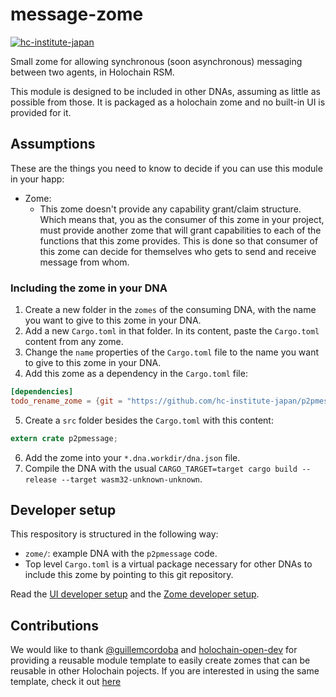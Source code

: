 # message-zome

[![hc-institute-japan](https://circleci.com/gh/hc-institute-japan/message-zome.svg?style=svg)](https://circleci.com/gh/hc-institute-japan/message-zome)

Small zome for allowing synchronous (soon asynchronous) messaging between two agents, in Holochain RSM.


This module is designed to be included in other DNAs, assuming as little as possible from those. It is packaged as a holochain zome and no built-in UI is provided 
for it.

## Assumptions

These are the things you need to know to decide if you can use this module in your happ:

- Zome:
  - This zome doesn't provide any capability grant/claim structure. Which means that, you as the consumer of this zome in your project, must provide another zome that will grant capabilities to each of the functions that this zome provides. This is done so that consumer of this zome can decide for themselves who gets to send and receive message from whom. 
  
### Including the zome in your DNA

1. Create a new folder in the `zomes` of the consuming DNA, with the name you want to give to this zome in your DNA.
2. Add a new `Cargo.toml` in that folder. In its content, paste the `Cargo.toml` content from any zome.
3. Change the `name` properties of the `Cargo.toml` file to the name you want to give to this zome in your DNA.
4. Add this zome as a dependency in the `Cargo.toml` file:
```toml
[dependencies]
todo_rename_zome = {git = "https://github.com/hc-institute-japan/p2pmessage-zome", package = "p2pmessage"}
```
5. Create a `src` folder besides the `Cargo.toml` with this content:
```rust
extern crate p2pmessage;
```
6. Add the zome into your `*.dna.workdir/dna.json` file.
7. Compile the DNA with the usual `CARGO_TARGET=target cargo build --release --target wasm32-unknown-unknown`.

## Developer setup

This respository is structured in the following way:

- `zome/`: example DNA with the `p2pmessage` code.
- Top level `Cargo.toml` is a virtual package necessary for other DNAs to include this zome by pointing to this git repository.

Read the [UI developer setup](/ui/README.md) and the [Zome developer setup](/zome/README.md).

## Contributions
We would like to thank [@guillemcordoba](https://github.com/guillemcordoba) and [holochain-open-dev](https://github.com/holochain-open-dev) for providing a reusable module template to easily create zomes that can be reusable in other Holochain pojects. If you are interested in using the same template, check it out [here](https://github.com/holochain-open-dev/reusable-module-template)
